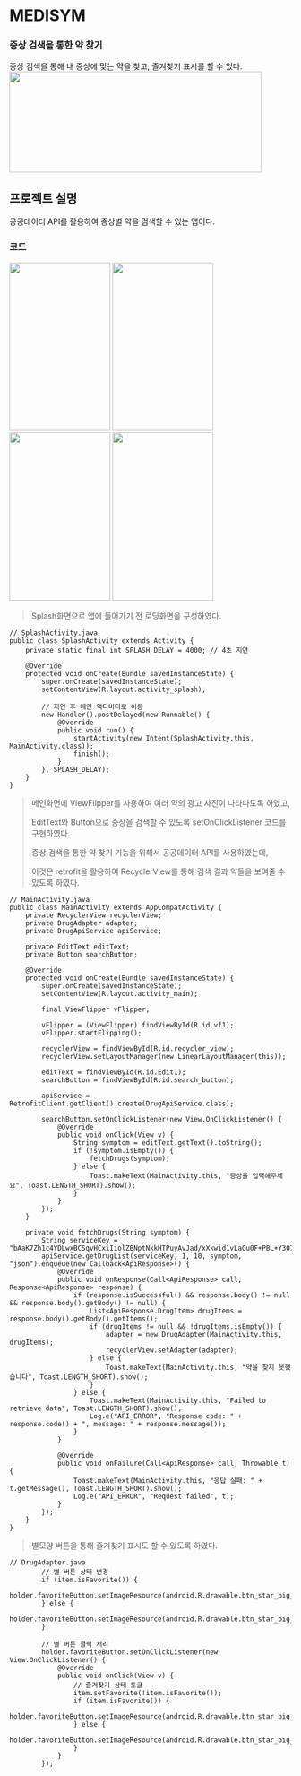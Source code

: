 # MEDISYM

### 증상 검색을 통한 약 찾기
증상 검색을 통해 내 증상에 맞는 약을 찾고, 즐겨찾기 표시를 할 수 있다.
<img src="https://github.com/jungeun123/android-project/assets/147065885/a1b019e9-befe-4e28-9c5d-f02478c0cf86" width="450px" height="180px"></img>

## 프로젝트 설명
공공데이터 API를 활용하여 증상별 약을 검색할 수 있는 앱이다.

### 코드
<img src="https://github.com/jungeun123/android-project/assets/147065885/3052c70e-7435-4198-a573-804a56111cc2" width="180px" height="300px"></img>
<img src="https://github.com/jungeun123/android-project/assets/147065885/42a84b6a-7c49-43ea-998a-9c278e4120f0" width="180px" height="300px"></img>
<img src="https://github.com/jungeun123/android-project/assets/147065885/04cce8a5-aee7-4e4f-8b54-2da2eef9ac8c" width="180px" height="300px"></img>
<img src="https://github.com/jungeun123/android-project/assets/147065885/9750976b-6ec3-4558-84ce-b03d13584b8d" width="180px" height="300px"></img>

> Splash화면으로 앱에 들어가기 전 로딩화면을 구성하였다.
```
// SplashActivity.java
public class SplashActivity extends Activity {
    private static final int SPLASH_DELAY = 4000; // 4초 지연

    @Override
    protected void onCreate(Bundle savedInstanceState) {
        super.onCreate(savedInstanceState);
        setContentView(R.layout.activity_splash);

        // 지연 후 메인 액티비티로 이동
        new Handler().postDelayed(new Runnable() {
            @Override
            public void run() {
                startActivity(new Intent(SplashActivity.this, MainActivity.class));
                finish();
            }
        }, SPLASH_DELAY);
    }
}
```

> 메인화면에 ViewFilpper를 사용하여 여러 약의 광고 사진이 나타나도록 하였고,
> 
> EditText와 Button으로 증상을 검색할 수 있도록 setOnClickListener 코드를 구현하였다.
>
> 증상 검색을 통한 약 찾기 기능을 위해서 공공데이터 API를 사용하였는데,
>
> 이것은 retrofit을 활용하여 RecyclerView를 통해 검색 결과 약들을 보여줄 수 있도록 하였다.
```
// MainActivity.java
public class MainActivity extends AppCompatActivity {
    private RecyclerView recyclerView;
    private DrugAdapter adapter;
    private DrugApiService apiService;

    private EditText editText;
    private Button searchButton;

    @Override
    protected void onCreate(Bundle savedInstanceState) {
        super.onCreate(savedInstanceState);
        setContentView(R.layout.activity_main);

        final ViewFlipper vFlipper;

        vFlipper = (ViewFlipper) findViewById(R.id.vf1);
        vFlipper.startFlipping();

        recyclerView = findViewById(R.id.recycler_view);
        recyclerView.setLayoutManager(new LinearLayoutManager(this));

        editText = findViewById(R.id.Edit1);
        searchButton = findViewById(R.id.search_button);

        apiService = RetrofitClient.getClient().create(DrugApiService.class);

        searchButton.setOnClickListener(new View.OnClickListener() {
            @Override
            public void onClick(View v) {
                String symptom = editText.getText().toString();
                if (!symptom.isEmpty()) {
                    fetchDrugs(symptom);
                } else {
                    Toast.makeText(MainActivity.this, "증상을 입력해주세요", Toast.LENGTH_SHORT).show();
                }
            }
        });
    }

    private void fetchDrugs(String symptom) {
        String serviceKey = "bAaK7Zh1c4YDLwxBCSgvHCxiIiolZBNptNkkHTPuyAvJad/xXkwid1vLaGu0F+PBL+Y307jR4kcxdTT6ATNQnQ==";
        apiService.getDrugList(serviceKey, 1, 10, symptom, "json").enqueue(new Callback<ApiResponse>() {
            @Override
            public void onResponse(Call<ApiResponse> call, Response<ApiResponse> response) {
                if (response.isSuccessful() && response.body() != null && response.body().getBody() != null) {
                    List<ApiResponse.DrugItem> drugItems = response.body().getBody().getItems();
                    if (drugItems != null && !drugItems.isEmpty()) {
                        adapter = new DrugAdapter(MainActivity.this, drugItems);
                        recyclerView.setAdapter(adapter);
                    } else {
                        Toast.makeText(MainActivity.this, "약을 찾지 못했습니다", Toast.LENGTH_SHORT).show();
                    }
                } else {
                    Toast.makeText(MainActivity.this, "Failed to retrieve data", Toast.LENGTH_SHORT).show();
                    Log.e("API_ERROR", "Response code: " + response.code() + ", message: " + response.message());
                }
            }

            @Override
            public void onFailure(Call<ApiResponse> call, Throwable t) {
                Toast.makeText(MainActivity.this, "응답 실패: " + t.getMessage(), Toast.LENGTH_SHORT).show();
                Log.e("API_ERROR", "Request failed", t);
            }
        });
    }
}
```

> 별모양 버튼을 통해 즐겨찾기 표시도 할 수 있도록 하였다.
```
// DrugAdapter.java
        // 별 버튼 상태 변경
        if (item.isFavorite()) {
            holder.favoriteButton.setImageResource(android.R.drawable.btn_star_big_on);
        } else {
            holder.favoriteButton.setImageResource(android.R.drawable.btn_star_big_off);
        }

        // 별 버튼 클릭 처리
        holder.favoriteButton.setOnClickListener(new View.OnClickListener() {
            @Override
            public void onClick(View v) {
                // 즐겨찾기 상태 토글
                item.setFavorite(!item.isFavorite());
                if (item.isFavorite()) {
                    holder.favoriteButton.setImageResource(android.R.drawable.btn_star_big_on);
                } else {
                    holder.favoriteButton.setImageResource(android.R.drawable.btn_star_big_off);
                }
            }
        });
```
